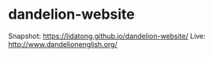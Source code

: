 # dandelion-website

Snapshot: https://lidatong.github.io/dandelion-website/
Live: http://www.dandelionenglish.org/

